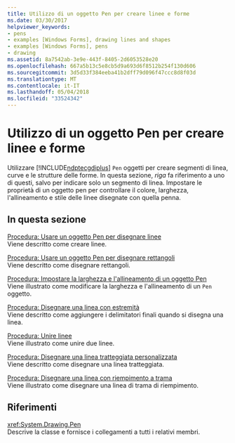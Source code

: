 ```yaml
---
title: Utilizzo di un oggetto Pen per creare linee e forme
ms.date: 03/30/2017
helpviewer_keywords:
- pens
- examples [Windows Forms], drawing lines and shapes
- examples [Windows Forms], pens
- drawing
ms.assetid: 8a7542ab-3e9e-443f-8405-2d6053528e20
ms.openlocfilehash: 667a5b13c5e8cb5d9a693d6f8512b254f130d606
ms.sourcegitcommit: 3d5d33f384eeba41b2dff79d096f47ccc8d8f03d
ms.translationtype: MT
ms.contentlocale: it-IT
ms.lasthandoff: 05/04/2018
ms.locfileid: "33524342"
---
```

# <a name="using-a-pen-to-draw-lines-and-shapes"></a>Utilizzo di un oggetto Pen per creare linee e forme
Utilizzare [!INCLUDE[ndptecgdiplus](../../../../includes/ndptecgdiplus-md.md)] `Pen` oggetti per creare segmenti di linea, curve e le strutture delle forme. In questa sezione, *riga* fa riferimento a uno di questi, salvo per indicare solo un segmento di linea. Impostare le proprietà di un oggetto pen per controllare il colore, larghezza, l'allineamento e stile delle linee disegnate con quella penna.  
  
## <a name="in-this-section"></a>In questa sezione  
 [Procedura: Usare un oggetto Pen per disegnare linee](../../../../docs/framework/winforms/advanced/how-to-use-a-pen-to-draw-lines.md)  
 Viene descritto come creare linee.  
  
 [Procedura: Usare un oggetto Pen per disegnare rettangoli](../../../../docs/framework/winforms/advanced/how-to-use-a-pen-to-draw-rectangles.md)  
 Viene descritto come disegnare rettangoli.  
  
 [Procedura: Impostare la larghezza e l'allineamento di un oggetto Pen](../../../../docs/framework/winforms/advanced/how-to-set-pen-width-and-alignment.md)  
 Viene illustrato come modificare la larghezza e l'allineamento di un `Pen` oggetto.  
  
 [Procedura: Disegnare una linea con estremità](../../../../docs/framework/winforms/advanced/how-to-draw-a-line-with-line-caps.md)  
 Viene descritto come aggiungere i delimitatori finali quando si disegna una linea.  
  
 [Procedura: Unire linee](../../../../docs/framework/winforms/advanced/how-to-join-lines.md)  
 Viene illustrato come unire due linee.  
  
 [Procedura: Disegnare una linea tratteggiata personalizzata](../../../../docs/framework/winforms/advanced/how-to-draw-a-custom-dashed-line.md)  
 Viene descritto come disegnare una linea tratteggiata.  
  
 [Procedura: Disegnare una linea con riempimento a trama](../../../../docs/framework/winforms/advanced/how-to-draw-a-line-filled-with-a-texture.md)  
 Viene illustrato come disegnare una linea di trama di riempimento.  
  
## <a name="reference"></a>Riferimenti  
 <xref:System.Drawing.Pen>  
 Descrive la classe e fornisce i collegamenti a tutti i relativi membri.
